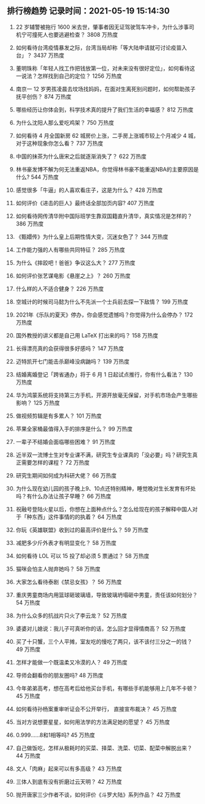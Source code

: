 
## 排行榜趋势 记录时间：2021-05-19 15:14:30
  
  1. 22 岁辅警被拖行 1600 米去世，肇事者因无证驾驶驾车冲卡，为什么涉事司机宁可撞死人也要逃避检查？ 3808 万热度
    
  2. 如何看待台湾疫情暴发之际，台湾当局却称「等大陆申请就可讨论疫苗入台」？ 3437 万热度
    
  3. 董明珠称「年轻人找工作把钱放第一位，对未来没有很好定位」，如何看待这一说法？怎样找到自己的定位？ 1256 万热度
    
  4. 南京一 12 岁男孩凌晨去坟场找妈妈，在面对生离死别问题时，如何帮助孩子抚平创伤？ 874 万热度
    
  5. 哪些经历让你体会到，科学技术真的提升了我们生活的幸福感？ 812 万热度
    
  6. 为什么沈阳人那么爱吃鸡架？ 750 万热度
    
  7. 如何看待 4 月全国新房 62 城房价上涨，二手房上涨城市较上个月减少 4 城，对于这种现象你怎么看？ 737 万热度
    
  8. 中国的抹茶为什么唐宋之后就逐渐消失了？ 622 万热度
    
  9. 林书豪发博不解为何无法重返NBA，你觉得林书豪不能重返NBA的主要原因是什么? 544 万热度
    
  10. 感觉很多「牛逼」的人喜欢看庄子，这是为什么？ 428 万热度
    
  11. 如何评价《进击的巨人》最终话全部加页内容? 407 万热度
    
  12. 如何看待网传清华附中国际班学生靠双国籍直升清华，真实情况是怎样的？ 386 万热度
    
  13. 《甄嬛传》为什么皇上后期性情大变，沉迷女色了？ 344 万热度
    
  14. 工作能力强的人有哪些共同特征？ 285 万热度
    
  15. 为什么《摔跤吧！爸爸》争议这么大？ 277 万热度
    
  16. 如何评价张艺谋电影《悬崖之上》？ 260 万热度
    
  17. 什么样的人不适合健身？ 226 万热度
    
  18. 空城计的时候司马懿为什么不先派一个士兵前去探一下敌情？ 199 万热度
    
  19. 2021年《乐队的夏天》停办，你会感觉遗憾吗？你觉得为什么会停办？ 172 万热度
    
  20. 国外教授的讲义都是自己用 LaTeX 打出来的吗？ 158 万热度
    
  21. 长得漂亮真的会获得很多好感吗？ 147 万热度
    
  22. 迈特凯开七门能击杀巅峰没病鼬吗？ 139 万热度
    
  23. 结婚离婚登记「跨省通办」将于 6 月 1 日起试点推行，你有什么看法？ 130 万热度
    
  24. 华为鸿蒙系统将支持第三方手机，开源开放毫无保留，对手机市场会产生哪些影响？ 125 万热度
    
  25. 做视频剪辑是有多累人？ 101 万热度
    
  26. 苹果全家桶最值得入手的排序是什么？ 99 万热度
    
  27. 一辈子不结婚会面临哪些困难？ 91 万热度
    
  28. 近半双一流博士生对专业课不满，研究生专业课真的「没必要」吗？研究生真正需要怎样的课程？ 72 万热度
    
  29. 研究生期间如何成为科研大佬？ 66 万热度
    
  30. 为什么现在幼儿园的孩子晚上9、10点还特别精神，睡觉晚对生长发育有坏处吗？有什么办法让孩子早睡？ 66 万热度
    
  31. 祝融号登陆火星以后，你想在上面种点什么？怎么给现在的孩子解释中国人对于「种东西」这件事情的的执着？ 64 万热度
    
  32. 你玩《英雄联盟》收到过的最高评价是什么？ 59 万热度
    
  33. 减肥多少斤外表才有明显变化？ 58 万热度
    
  34. 如何看待 LOL 可以 15 投了却必须 5 票通过？ 58 万热度
    
  35. 猫咪会怕主人抛弃她吗？ 58 万热度
    
  36. 大家怎么看待泰剧《禁忌女孩》？ 56 万热度
    
  37. 重庆男童商场内用篮球砸玻璃墙，导致玻璃坍塌砸中男童，责任该如何划分？ 54 万热度
    
  38. 为什么众多的抗战片只火了李云龙？ 52 万热度
    
  39. 婆婆对儿媳说：我儿子可真听你的话，怎么回才显得情商高？ 52 万热度
    
  40. 买了十只蟹，三个人平摊，室友吃的慢吃了两只，该不该付三分之一的钱？ 49 万热度
    
  41. 怎样才能做一个既温柔又冷漠的人？ 49 万热度
    
  42. 导师会翻看你的朋友圈吗? 48 万热度
    
  43. 今年弟弟高考，想在高考后给他买台手机，有哪些手机能够用上几年不卡顿？ 45 万热度
    
  44. 如何看待孙杨案重审听证会不公开举行， 直接宣布裁决？ 45 万热度
    
  45. 当对方说想要星星，如何用法学的方法满足她的愿望？ 45 万热度
    
  46. 0.999......8和1相等吗? 45 万热度
    
  47. 自己做饭吃，怎样从极耗时的买菜、择菜、洗菜、切菜、配菜中解脱出来？ 44 万热度
    
  48. 文人「肉麻」起来可以有多高级？ 43 万热度
    
  49. 三体人到底有没有折磨过云天明？ 42 万热度
    
  50. 抛开唐家三少作者不谈，如何评价《斗罗大陆》系列作品？ 42 万热度
    